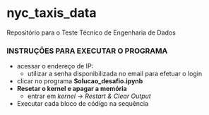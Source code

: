 # nyc_taxis_data
Repositório para o Teste Técnico de Engenharia de Dados


### INSTRUÇÕES PARA EXECUTAR O PROGRAMA

- acessar o endereço de IP: 
   - utilizar a senha disponibilizada no email para efetuar o login
- clicar no programa **Solucao_desafio.ipynb**
- **Resetar o kernel e apagar a memória**
   - entrar em *kernel* -> *Restart & Clear Output*
- Executar cada bloco de código na sequência
  
